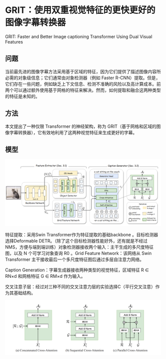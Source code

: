 # GRIT：使用双重视觉特征的更快更好的图像字幕转换器

GRIT: Faster and Better Image captioning Transformer Using Dual Visual Features

## 问题 

当前最先进的图像字幕方法采用基于区域的特征，因为它们提供了描述图像内容所必需的对象级信息；它们通常由对象检测器（例如 Faster R-CNN）提取。但是，它们存在一些问题，例如缺乏上下文信息、检测不准确的风险以及高计算成本。前两个可以通过额外使用基于网格的特征来解决。然而，如何提取和融合这两种类型的特征是未知的。

## 方法

本文提出了一种仅限 Transformer 的神经架构，称为 GRIT（基于网格和区域的图像字幕转换器），它有效地利用了这两种视觉特征来生成更好的字幕。

## 模型

![image-20221028202337853](../image/image-20221028202337853.png)

特征提取：采用Swin Transformer作为特征提取的基础backbone 。目标检测器选择Deformable DETR。（除了这个目标检测器性能好外，还有就是不经过NMS，方便与端到端训练）对象检测器接收两个输入：主干生成的多尺度特征图，以及 N 个可学习对象查询 R0 。Grid Feature Network：该网络从 Swin Transformer 主干接收最后一个多尺度特征图后通过多层自注意力网络。

Caption Generation：字幕生成器接收两种类型的视觉特征，区域特征 R ∈ RN×d 和网格特征 G ∈ RM×d 作为输入。

交叉注意子层：经过对三种不同的交叉注意力层的实验选择C（平行交叉注意）作为其基础结构。

![image-20221028203326178](../image/image-20221028203326178.png)